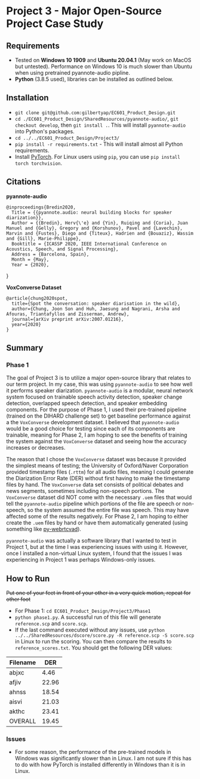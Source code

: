 # Project 3 - Major Open-Source Project Case Study

## Requirements
* Tested on **Windows 10 1909** and **Ubuntu 20.04.1** (May work on MacOS but untested). Performance on Windows 10 is much slower than Ubuntu when using pretrained pyannote-audio pipline.
* **Python** (3.8.5 used), libraries can be installed as outlined below.

## Installation
* `git clone git@github.com:gilbertyap/EC601_Product_Design.git`
* `cd ./EC601_Product_Design/SharedResources/pyannote-audio/`, `git checkout develop`, then `git install .`. This will install `pyannote-audio` into Python's packages.
* `cd ../../EC601_Product_Design/Project3/`
* `pip install -r requirements.txt` - This will install almost all Python requirements.
* Install [PyTorch](https://pytorch.org/). For Linux users using `pip`, you can use `pip install torch torchvision`.

## Citations

**pyannote-audio**
```
@inproceedings{Bredin2020,
  Title = {{pyannote.audio: neural building blocks for speaker diarization}},
  Author = {{Bredin}, Herv{\'e} and {Yin}, Ruiqing and {Coria}, Juan Manuel and {Gelly}, Gregory and {Korshunov}, Pavel and {Lavechin}, Marvin and {Fustes}, Diego and {Titeux}, Hadrien and {Bouaziz}, Wassim and {Gill}, Marie-Philippe},
  Booktitle = {ICASSP 2020, IEEE International Conference on Acoustics, Speech, and Signal Processing},
  Address = {Barcelona, Spain},
  Month = {May},
  Year = {2020},
```
}

**VoxConverse Dataset**
```
@article{chung2020spot,
  title={Spot the conversation: speaker diarisation in the wild},
  author={Chung, Joon Son and Huh, Jaesung and Nagrani, Arsha and Afouras, Triantafyllos and Zisserman, Andrew},
  journal={arXiv preprint arXiv:2007.01216},
  year={2020}
}
```

## Summary

### Phase 1

The goal of Project 3 is to utilize a major open-source library that relates to our term project. In my case, this was using `pyannote-audio` to see how well it performs speaker diarization. `pyannote-audio` is a modular, neural network system focused on trainable speech activity detection, speaker change detection, overlapped speech detection, and speaker embedding components. For the purpose of Phase 1, I used their pre-trained pipeline (trained on the DIHARD challenge set) to get baseline performance against a the `VoxConverse` development dataset. I believed that `pyannote-audio` would be a good choice for testing since each of its components are trainable, meaning for Phase 2, I am hoping to see the benefits of training the system against the `VoxConverse` dataset and seeing how the accuracy increases or decreases.

The reason that I chose the `VoxConverse` dataset was because it provided the simplest means of testing; the University of Oxford/Naver Corporation provided timestamp files (`.rttm`) for all audio files, meaning I could generate the Diarization Error Rate (DER) without first having to make the timestamp files by hand. The `VoxConverse` data set consists of political debates and news segments, sometimes including non-speech portions. The `VoxConverse` dataset did NOT come with the necessary `.uem` files that would tell the `pyannote-audio` pipeline which portions of the file are speech or non-speech, so the system assumed the entire file was speech. This may have affected some of the results negatively. For Phase 2, I am hoping to either create the `.uem` files by hand or have them automatically generated (using something like [py-webrtcvad](https://github.com/wiseman/py-webrtcvad)).

`pyannote-audio` was actually a software library that I wanted to test in Project 1, but at the time I was experiencing issues with using it. However, once I installed a non-virtual Linux system, I found that the issues I was experiencing in Project 1 was perhaps Windows-only issues.

## How to Run
~~Put one of your feet in front of your other in a very quick motion, repeat for other foot~~
* For Phase 1: `cd EC601_Product_Design/Project3/Phase1`
* `python phase1.py`. A successful run of this file will generate `reference.scp` and `score.scp`.
* If the last command executed without any issues, use `python ../../SharedResources/dscore/score.py -R reference.scp -S score.scp` in Linux to run the scoring. You can then compare the results to `reference_scores.txt`. You should get the following DER values:

| Filename | DER |
|-----|-----|
| abjxc | 4.46 |
| afjiv | 22.96 |
| ahnss | 18.54 |
| aisvi | 21.03 |
| akthc | 23.41 |
| OVERALL | 19.45 |

### Issues

* For some reason, the performance of the pre-trained models in Windows was significantly slower than in Linux. I am not sure if this has to do with how PyTorch is installed differently in Windows than it is in Linux.
